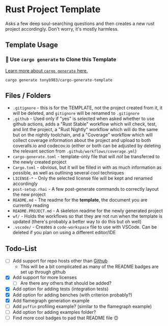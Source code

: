 # Rust Project Template

Asks a few deep soul-searching questions and then creates a new rust project accordingly. Don't worry, it's mostly harmless.

## Template Usage 

### 🐑 Use `cargo generate` to Clone this Template

[Learn more about `cargo generate` here.](https://github.com/ashleygwilliams/cargo-generate)

```
cargo generate tonyb983/cargo-generate-template
```

## Files / Folders
- `.gitignore` - this is for the TEMPLATE, not the project created from it, it will be deleted, and `gitignore` will be renamed to `.gitignore`
- `.github` - Used only if "yes" is selected when asked whether to use github actions, adds a "Rust Stable" workflow which will check, test, and lint the project, a "Rust Nightly" workflow which will do the same but on the nightly toolchain, and a "Coverage" workflow which will collect coverage information about the project and upload to both coveralls.io and codecov.io (either or both can be adjusted by deleting the relevant section from `.github/workflows/coverage.yml`)
- `cargo-generate.toml` - template-only file that will *not* be transferred to the newly created project
- `Cargo.toml` - obvious, but it will be filled in with as much information as possible, as well as outlining several cool techniques
- `LICENSE-*` - Only the selected license file will be kept and renamed accordingly
- `post-setup.rhai` - A few post-generate commands to correctly layout the new project
- `README.md` - The readme for the **template**, the document you are currently reading
- `README.PROJECT.md` - A skeleton readme for the newly generated project
- `wf/` - Holds the workflows so that they are not run when the template is updated (there's probably a better way to do this but oh well)
- `.vscode/` - Creates a `code-workspace` file to use with VSCode. Can be deleted if you plan on using a different editor/IDE

## Todo-List
- [ ] Add support for repo hosts other than [Github](https://www.github.com)
    - This will be a bit complicated as many of the README badges are set up through github
- [x] Add support for more licenses
    - [ ] Are there any others that should be added?
- [x] Add option for adding tests (integration tests)
- [x] Add option for adding benches (with criterion probably?)
- [x] Add flamegraph generation example
- [ ] Add `puffin` profiling example? (similar to the flamegraph example)
- [ ] Add option for adding examples folder?
- [ ] Find more cool badges to pad that README file :blush: